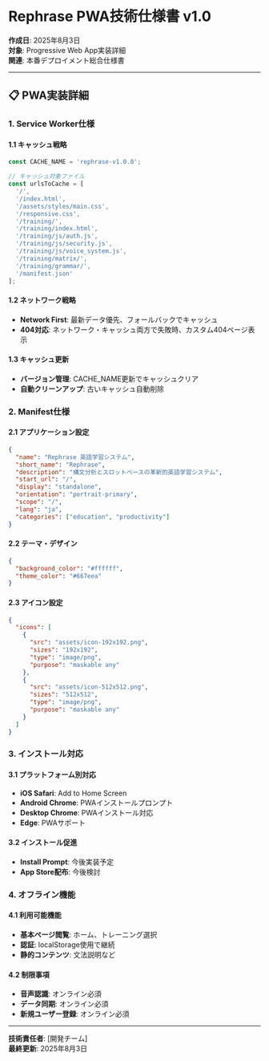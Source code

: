 # Rephrase PWA技術仕様書 v1.0

**作成日**: 2025年8月3日  
**対象**: Progressive Web App実装詳細  
**関連**: 本番デプロイメント総合仕様書

---

## 📋 PWA実装詳細

### 1. Service Worker仕様

#### 1.1 キャッシュ戦略
```javascript
const CACHE_NAME = 'rephrase-v1.0.0';

// キャッシュ対象ファイル
const urlsToCache = [
  '/',
  '/index.html',
  '/assets/styles/main.css',
  '/responsive.css',
  '/training/',
  '/training/index.html',
  '/training/js/auth.js',
  '/training/js/security.js',
  '/training/js/voice_system.js',
  '/training/matrix/',
  '/training/grammar/',
  '/manifest.json'
];
```

#### 1.2 ネットワーク戦略
- **Network First**: 最新データ優先、フォールバックでキャッシュ
- **404対応**: ネットワーク・キャッシュ両方で失敗時、カスタム404ページ表示

#### 1.3 キャッシュ更新
- **バージョン管理**: CACHE_NAME更新でキャッシュクリア
- **自動クリーンアップ**: 古いキャッシュ自動削除

### 2. Manifest仕様

#### 2.1 アプリケーション設定
```json
{
  "name": "Rephrase 英語学習システム",
  "short_name": "Rephrase",
  "description": "構文分析とスロットベースの革新的英語学習システム",
  "start_url": "/",
  "display": "standalone",
  "orientation": "portrait-primary",
  "scope": "/",
  "lang": "ja",
  "categories": ["education", "productivity"]
}
```

#### 2.2 テーマ・デザイン
```json
{
  "background_color": "#ffffff",
  "theme_color": "#667eea"
}
```

#### 2.3 アイコン設定
```json
{
  "icons": [
    {
      "src": "assets/icon-192x192.png",
      "sizes": "192x192",
      "type": "image/png",
      "purpose": "maskable any"
    },
    {
      "src": "assets/icon-512x512.png", 
      "sizes": "512x512",
      "type": "image/png",
      "purpose": "maskable any"
    }
  ]
}
```

### 3. インストール対応

#### 3.1 プラットフォーム別対応
- **iOS Safari**: Add to Home Screen
- **Android Chrome**: PWAインストールプロンプト
- **Desktop Chrome**: PWAインストール対応
- **Edge**: PWAサポート

#### 3.2 インストール促進
- **Install Prompt**: 今後実装予定
- **App Store配布**: 今後検討

### 4. オフライン機能

#### 4.1 利用可能機能
- **基本ページ閲覧**: ホーム、トレーニング選択
- **認証**: localStorage使用で継続
- **静的コンテンツ**: 文法説明など

#### 4.2 制限事項
- **音声認識**: オンライン必須
- **データ同期**: オンライン必須
- **新規ユーザー登録**: オンライン必須

---

**技術責任者**: [開発チーム]  
**最終更新**: 2025年8月3日
